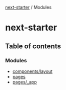 [next-starter](README.md) / Modules

# next-starter

## Table of contents

### Modules

- [components/layout](modules/components_layout.md)
- [pages](modules/pages.md)
- [pages/\_app](modules/pages__app.md)
